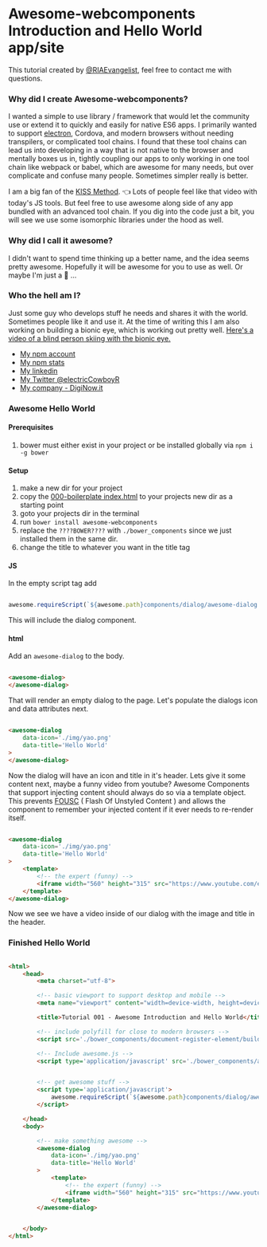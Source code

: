 # Awesome-webcomponents Introduction and Hello World app/site

This tutorial created by [@RIAEvangelist](https://github.com/RIAEvangelist), feel free to contact me with questions.

### Why did I create Awesome-webcomponents?

I wanted a simple to use library / framework that would let the community use or extend it to quickly and easily for native ES6 apps. I primarily wanted to support [electron](http://electron.atom.io/), Cordova, and modern browsers without needing transpilers, or complicated tool chains. I found that these tool chains can lead us into developing in a way that is not native to the browser and mentally boxes us in, tightly coupling our apps to only working in one tool chain like webpack or babel, which are awesome for many needs, but over complicate and confuse many people. Sometimes simpler really is better.

I am a big fan of the [KISS Method](https://www.youtube.com/watch?v=hoj5Scm7HaY). :point_left: Lots of people feel like that video with today's JS tools. But feel free to use awesome along side of any app bundled with an advanced tool chain. If you dig into the code just a bit, you will see we use some isomorphic libraries under the hood as well.

### Why did I call it awesome?

I didn't want to spend time thinking up a better name, and the idea seems pretty awesome. Hopefully it will be awesome for you to use as well. Or maybe I'm just a :shit: ...

### Who the hell am I?

Just some guy who develops stuff he needs and shares it with the world. Sometimes people like it and use it. At the time of writing this I am also working on building a bionic eye, which is working out pretty well. [Here's a video of a blind person skiing with the bionic eye.](https://www.youtube.com/watch?v=dTxcPhSKoig)

* [My npm account](https://www.npmjs.com/~riaevangelist)
* [My npm stats](http://npm-stat.com/charts.html?package=&author=riaevangelist&from=2014-01-2&)
* [My linkedin](https://www.linkedin.com/in/electriccowboy)
* [My Twitter @electricCowboyR](https://twitter.com/electricCowboyR)
* [My company - DigiNow.it](http://diginow.it/)


### Awesome Hello World

#### Prerequisites

1. bower must either exist in your project or be installed globally via ` npm i -g bower `

#### Setup

1. make a new dir for your project
2. copy the [000-boilerplate index.html](https://github.com/RIAEvangelist/awesome-webcomponents/blob/master/tutorials/000-boilerplates/index.html) to your projects new dir as a starting point
3. goto your projects dir in the terminal
4. run ` bower install awesome-webcomponents `
5. replace the ` ????BOWER???? ` with ` ./bower_components ` since we just installed them in the same dir.
6. change the title to whatever you want in the title tag

#### JS

In the empty script tag add

```javascript

awesome.requireScript(`${awesome.path}components/dialog/awesome-dialog.js`);

```

This will include the dialog component.

#### html

Add an ` awesome-dialog ` to the body.

```HTML

<awesome-dialog>
</awesome-dialog>

```

That will render an empty dialog to the page. Let's populate the dialogs icon and data attributes next.

```HTML

<awesome-dialog
    data-icon='./img/yao.png'
    data-title='Hello World'
>
</awesome-dialog>

```

Now the dialog will have an icon and title in it's header. Lets give it some content next, maybe a funny video from youtube? Awesome Components that support injecting content should always do so via a template object. This prevents [FOUSC](https://en.wikipedia.org/wiki/Flash_of_unstyled_content)
( Flash Of Unstyled Content ) and allows the component to remember your injected content if it ever needs to re-render itself.

```HTML

<awesome-dialog
    data-icon='./img/yao.png'
    data-title='Hello World'
>
    <template>
        <!-- the expert (funny) -->
        <iframe width="560" height="315" src="https://www.youtube.com/embed/BKorP55Aqvg" frameborder="0" allowfullscreen></iframe>
    </template>
</awesome-dialog>


```

Now we see we have a video inside of our dialog with the image and title in the header.

### Finished Hello World

```html

<html>
    <head>
        <meta charset="utf-8">

        <!-- basic viewport to support desktop and mobile -->
        <meta name="viewport" content="width=device-width, height=device-height, initial-scale=1.0, user-scalable=no, minimum-scale=1.0, maximum-scale=1.0">

        <title>Tutorial 001 - Awesome Introduction and Hello World</title>

        <!-- include polyfill for close to modern browsers -->
        <script src='./bower_components/document-register-element/build/document-register-element.js'></script>

        <!-- Include awesome.js -->
        <script type='application/javascript' src='./bower_components/awesome_webcomponents/awesome.js'></script>


        <!-- get awesome stuff -->
        <script type='application/javascript'>
            awesome.requireScript(`${awesome.path}components/dialog/awesome-dialog.js`);
        </script>

    </head>
    <body>

        <!-- make something awesome -->
        <awesome-dialog
            data-icon='./img/yao.png'
            data-title='Hello World'
        >
            <template>
                <!-- the expert (funny) -->
                <iframe width="560" height="315" src="https://www.youtube.com/embed/BKorP55Aqvg" frameborder="0" allowfullscreen></iframe>
            </template>
        </awesome-dialog>


    </body>
</html>


```
